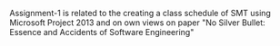 Assignment-1 is related to the creating a class schedule of SMT using Microsoft Project 2013 and on own views on paper "No Silver Bullet: Essence and
Accidents of Software Engineering"
